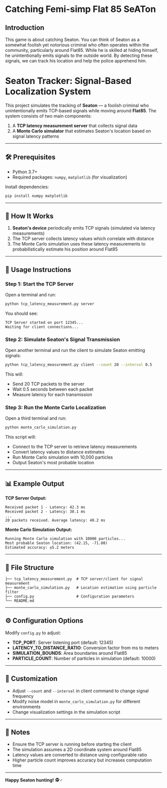 # Catching Femi-simp Flat 85 SeATon 
## Introduction
This game is about catching Seaton. You can think of Seaton as a somewhat foolish yet notorious criminal who often operates within the community, particularly around Flat85. While he is skilled at hiding himself, he unintentionally emits signals to the outside world. By detecting these signals, we can track his location and help the police apprehend him.

**Seaton Tracker: Signal-Based Localization System**  
=================================================

This project simulates the tracking of **Seaton** — a foolish criminal who unintentionally emits TCP-based signals while moving around **Flat85**. The system consists of two main components:  
1. A **TCP latency measurement server** that collects signal data  
2. A **Monte Carlo simulator** that estimates Seaton's location based on signal latency patterns

---

## 🛠️ Prerequisites  
- Python 3.7+
- Required packages: `numpy`, `matplotlib` (for visualization)

Install dependencies:
```bash
pip install numpy matplotlib
```

---

## 🧠 How It Works

1. **Seaton's device** periodically emits TCP signals (simulated via latency measurements)
2. The TCP server collects latency values which correlate with distance
3. The Monte Carlo simulation uses these latency measurements to probabilistically estimate his position around Flat85

---

## 🚀 Usage Instructions

### Step 1: Start the TCP Server
Open a terminal and run:
```bash
python tcp_latency_measurement.py server
```

You should see:
```
TCP Server started on port 12345...
Waiting for client connections...
```

### Step 2: Simulate Seaton's Signal Transmission
Open another terminal and run the client to simulate Seaton emitting signals:
```bash
python tcp_latency_measurement.py client --count 20 --interval 0.5
```

This will:
- Send 20 TCP packets to the server
- Wait 0.5 seconds between each packet
- Measure latency for each transmission

### Step 3: Run the Monte Carlo Localization
Open a third terminal and run:
```bash
python monte_carlo_simulation.py
```

This script will:
- Connect to the TCP server to retrieve latency measurements
- Convert latency values to distance estimates
- Run Monte Carlo simulation with 10,000 particles
- Output Seaton's most probable location

---

## 📊 Example Output

**TCP Server Output:**
```
Received packet 1 - Latency: 42.3 ms
Received packet 2 - Latency: 38.1 ms
...
20 packets received. Average latency: 40.2 ms
```

**Monte Carlo Simulation Output:**
```
Running Monte Carlo simulation with 10000 particles...
Most probable Seaton location: (42.15, -71.08)
Estimated accuracy: ±5.2 meters
```

---

## 📁 File Structure

```
├── tcp_latency_measurement.py  # TCP server/client for signal measurement
├── monte_carlo_simulation.py   # Location estimation using particle filter
├── config.py                   # Configuration parameters
└── README.md
```

---

## ⚙️ Configuration Options

Modify `config.py` to adjust:
- **TCP_PORT**: Server listening port (default: 12345)
- **LATENCY_TO_DISTANCE_RATIO**: Conversion factor from ms to meters
- **SIMULATION_BOUNDS**: Area boundaries around Flat85
- **PARTICLE_COUNT**: Number of particles in simulation (default: 10000)

---

## 🎯 Customization

- Adjust `--count` and `--interval` in client command to change signal frequency
- Modify noise model in `monte_carlo_simulation.py` for different environments
- Change visualization settings in the simulation script

---

## 📝 Notes

- Ensure the TCP server is running before starting the client
- The simulation assumes a 2D coordinate system around Flat85
- Latency values are converted to distance using configurable ratio
- Higher particle count improves accuracy but increases computation time

---

**Happy Seaton hunting!** 🕵️♂️
